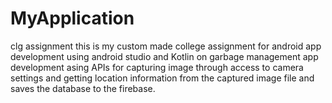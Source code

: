 # MyApplication
 clg assignment
this is my custom made college assignment for  android app development using android studio and Kotlin on garbage management app development asing APIs for capturing image through access to camera settings and getting location information from the captured image file and saves the database to the firebase.